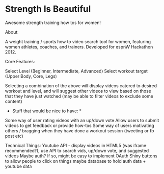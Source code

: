 Strength Is Beautiful
===================

Awesome strength training how tos for women!

About:

A weight training / sports how to video search tool for women, featuring women athletes, coaches, and trainers. Developed for espnW Hackathon 2012.

Core Features:

Select Level (Beginner, Intermediate, Advanced)
Select workout target (Upper Body, Core, Legs)

Selecting a combination of the above will display videos catered to desired workout and level, and will suggest other videos to view based on those that they have just watched (may be able to filter videos to exclude some content)

* Stuff that would be nice to have: *

Some way of user rating videos with an up/down vote
Allow users to submit videos to get feedback or provide how-tos
Some way of users motivating others / bragging when they have done a workout session (tweeting or fb post etc)

Technical Things:
Youtube API - display videos in HTML5 (was iframe recommended?), use API to search vids, up/down vote, and suggested videos
Maybe auth? If so, might be easy to implement OAuth
Shiny buttons to allow people to click on things
maybe database to hold auth data + youtube data

